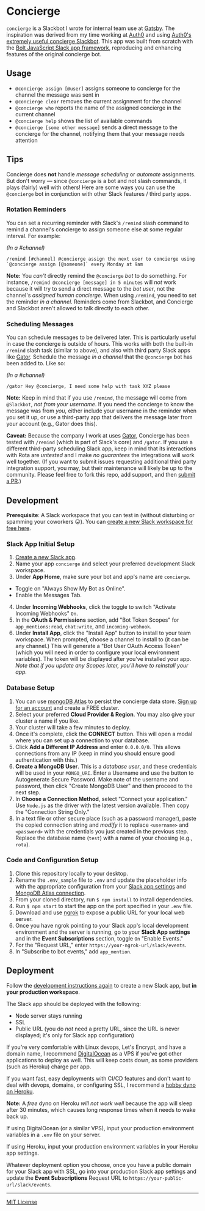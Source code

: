 # Concierge

`concierge` is a Slackbot I wrote for internal team use at [Gatsby](https://gatsbyjs.com). The inspiration was derived from my time working at [Auth0](https://auth0.com) and using [Auth0's extremely useful concierge Slackbot](https://auth0.engineering/education-through-automation-slack-concierge-ab97c03ef794). This app was built from scratch with the [Bolt JavaScript Slack app framework](https://github.com/slackapi/bolt), reproducing and enhancing features of the original concierge bot.

## Usage

* `@concierge assign [@user]` assigns someone to concierge for the channel the message was sent in
* `@concierge clear` removes the current assignment for the channel
* `@concierge who` reports the name of the assigned concierge in the current channel
* `@concierge help` shows the list of available commands
* `@concierge [some other message]` sends a direct message to the concierge for the channel, notifying them that your message needs attention

## Tips

Concierge does **not** handle _message scheduling_ or _automate_ assignments. But don't worry — since `@concierge` is a bot and not slash commands, it plays (fairly) well with others! Here are some ways you can use the `@concierge` bot in conjunction with other Slack features / third party apps.

### Rotation Reminders

You can set a recurring reminder with Slack's `/remind` slash command to remind a channel's concierge to assign someone else at some regular interval. For example:

_(In a #channel)_
```
/remind [#channel] @concierge assign the next user to concierge using `@concierge assign [@someone]` every Monday at 9am
```

**Note:** You _can't_ directly remind the `@concierge` _bot_ to do something. For instance, `/remind @concierge [message] in 5 minutes` will _not_ work because it will try to send a direct message to the _bot user_, not the channel's _assigned human concierge_. When using `/remind`, you need to set the reminder _in a channel_. Reminders come from Slackbot, and Concierge and Slackbot aren't allowed to talk directly to each other.

### Scheduling Messages

You can schedule messages to be delivered later. This is particularly useful in case the concierge is outside of hours. This works with both the built-in `/remind` slash task (similar to above), and also with third party Slack apps like [Gator](https://www.gator.works/). Schedule the message _in a channel_ that the `@concierge` bot has been added to. Like so:

_(In a #channel)_
```
/gator Hey @concierge, I need some help with task XYZ please
```

**Note:** Keep in mind that if you use `/remind`, the message will come from `@Slackbot`, _not from your username_. If you need the concierge to know the message was from _you_, either include your username in the reminder when you set it up, or use a third-party app that delivers the message later from your account (e.g., Gator does this).

**Caveat:** Because the company I work at uses [Gator](https://www.gator.works/), Concierge has been tested with `/remind` (which is part of Slack's core) and `/gator`. If you use a different third-party scheduling Slack app, keep in mind that its interactions with Rota are _untested_ and I make _no guarantees_ the integrations will work well together. (If you want to submit issues requesting additional third party integration support, you may, but their maintenance will likely be up to the community. Please feel free to fork this repo, add support, and then [submit a PR](https://github.com/kmaida/concierge-slackbot/pull/new/master).)

## Development

**Prerequisite**: A Slack workspace that you can test in (without disturbing or spamming your coworkers 😛). You can [create a new Slack workspace for free here](https://slack.com/get-started#/create).

### Slack App Initial Setup

1. [Create a new Slack app](https://api.slack.com/apps/new).
2. Name your app `concierge` and select your preferred development Slack workspace.
3. Under **App Home**, make sure your bot and app's name are `concierge`.
  * Toggle on "Always Show My Bot as Online".
  * Enable the Messages Tab.
4. Under **Incoming Webhooks**, click the toggle to switch "Activate Incoming Webhooks" `On`.
5. In the **OAuth & Permissions** section, add "Bot Token Scopes" for `app_mentions:read`, `chat:write`, and `incoming-webhook`.
6. Under **Install App**, click the "Install App" button to install to your team workspace. When prompted, choose a channel to install to (it can be any channel.) This will generate a "Bot User OAuth Access Token" (which you will need in order to configure your local environment variables). The token will be displayed after you've installed your app. _Note that if you update any Scopes later, you'll have to reinstall your app._

### Database Setup

1. You can use [mongoDB Atlas](https://cloud.mongodb.com/) to persist the concierge data store. [Sign up for an account](https://www.mongodb.com/cloud/atlas/register) and create a FREE cluster.
2. Select your preferred **Cloud Provider & Region**. You may also give your cluster a name if you like.
3. Your cluster will take a few minutes to deploy.
4. Once it's complete, click the **CONNECT** button. This will open a modal where you can set up a connection to your database.
5. Click **Add a Different IP Address** and enter `0.0.0.0/0`. This allows connections from any IP (keep in mind you should ensure good authentication with this.)
6. **Create a MongoDB User**. This is a _database user_, and these credentials will be used in your `MONGO_URI`. Enter a Username and use the button to Autogenerate Secure Password. Make note of the username and password, then click "Create MongoDB User" and then proceed to the next step.
7. In **Choose a Connection Method**, select "Connect your application." Use `Node.js` as the driver with the latest version available. Then copy the "Connection String Only."
8. In a text file or other secure place (such as a password manager), paste the copied connection string and _modify_ it to replace `<username>` and `<password>` with the credentials you just created in the previous step. Replace the database name (`test`) with a name of your choosing (e.g., `rota`).

### Code and Configuration Setup

1. Clone this repository locally to your desktop.
2. Rename the `.env_sample` file to `.env` and update the placeholder info with the appropriate configuration from your [Slack app settings](#slack-app-initial-setup) and [MongoDB Atlas connection](#database-setup).
3. From your cloned directory, run `$ npm install` to install dependencies.
4. Run `$ npm start` to start the app on the port specified in your `.env` file.
5. Download and use [ngrok](https://ngrok.com) to expose a public URL for your local web server.
6. Once you have ngrok pointing to your Slack app's local development environment and the server is running, go to your **Slack App settings** and in the **Event Subscriptions** section, toggle `On` "Enable Events."
7. For the "Request URL," enter `https://your-ngrok-url/slack/events`.
8. In "Subscribe to bot events," add `app_mention`.

## Deployment

Follow the [development instructions again](#development) to create a new Slack app, but **in your production workspace**.

The Slack app should be deployed with the following:

* Node server stays running
* SSL
* Public URL (you do _not_ need a pretty URL, since the URL is never displayed; it's only for Slack app configuration)

If you're very comfortable with Linux devops, Let's Encrypt, and have a domain name, I recommend [DigitalOcean](https://www.digitalocean.com/pricing/) as a VPS if you've got other applications to deploy as well. This will keep costs down, as some providers (such as Heroku) charge per app.

If you want fast, easy deployments with CI/CD features and don't want to deal with devops, domains, or configuring SSL, I recommend a [hobby dyno on Heroku](https://www.heroku.com/pricing).

**Note:** A _free_ dyno on Heroku _will not work well_ because the app will sleep after 30 minutes, which causes long response times when it needs to wake back up.

If using DigitalOcean (or a similar VPS), input your production environment variables in a `.env` file on your server.

If using Heroku, input your production environment variables in your Heroku app settings.

Whatever deployment option you choose, once you have a public domain for your Slack app with SSL, go into your production Slack app settings and update the **Event Subscriptions** Request URL to `https://your-public-url/slack/events`.

---

[MIT License](LICENSE)
